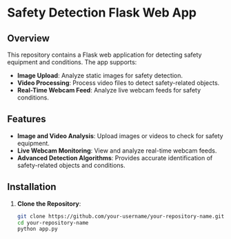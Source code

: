 # Safety Detection Flask Web App

## Overview

This repository contains a Flask web application for detecting safety equipment and conditions. The app supports:

- **Image Upload**: Analyze static images for safety detection.
- **Video Processing**: Process video files to detect safety-related objects.
- **Real-Time Webcam Feed**: Analyze live webcam feeds for safety conditions.

## Features

- **Image and Video Analysis**: Upload images or videos to check for safety equipment.
- **Live Webcam Monitoring**: View and analyze real-time webcam feeds.
- **Advanced Detection Algorithms**: Provides accurate identification of safety-related objects and conditions.

## Installation

1. **Clone the Repository**:

   ```sh
   git clone https://github.com/your-username/your-repository-name.git
   cd your-repository-name
   python app.py
